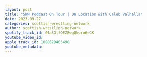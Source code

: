 ```yaml
---
layout: post
title: "SWN Podcast On Tour | On Location with Caleb Valhalla"
date: 2023-09-27
categories: scottish-wrestling-network
author: scottish-wrestling-network
spotify_track_id: 0Ia8GlfOEZBwgQkoro6eGK
youtube_video_id: 
apple_track_id: 1000629405490
youtube_metadata: 
---
```

